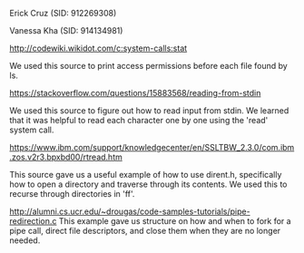 Erick Cruz (SID: 912269308)

Vanessa Kha (SID: 914134981)

http://codewiki.wikidot.com/c:system-calls:stat

We used this source to print access permissions before each file found by ls.


https://stackoverflow.com/questions/15883568/reading-from-stdin


We used this source to figure out how to read input from stdin. We learned that it was helpful to read each character one by one using the 'read' system call.


https://www.ibm.com/support/knowledgecenter/en/SSLTBW_2.3.0/com.ibm.zos.v2r3.bpxbd00/rtread.htm


This source gave us a useful example of how to use dirent.h, specifically how to open a directory and traverse through its contents. We used this to recurse through directories in 'ff'.



http://alumni.cs.ucr.edu/~drougas/code-samples-tutorials/pipe-redirection.c This example gave us structure on how and when to fork for a pipe call, direct file descriptors, and close them when they are no longer needed.

